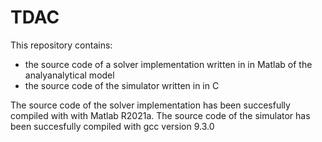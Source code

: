 # TDAC

This repository contains:

- the source code of a solver implementation written in in Matlab of the analyanalytical model
- the source code of the simulator written in in C

The source code of the solver implementation has been succesfully compiled with with Matlab R2021a. 
The source code of the simulator has been succesfully compiled with gcc version 9.3.0
